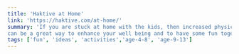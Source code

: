 ```yaml
---
title: 'Haktive at Home'
link: 'https://haktive.com/at-home/'
summary: 'If you are stuck at home with the kids, then increased physical activity
can be a great way to enhance your well being and to have some fun together. '
tags: ['fun', 'ideas', 'activities','age-4-8', 'age-9-13']
---
```


